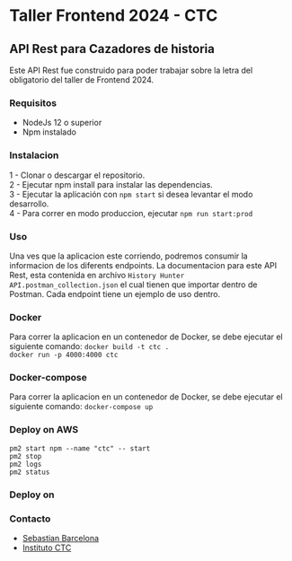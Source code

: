 # Taller Frontend 2024 - CTC

## API Rest para Cazadores de historia
Este API Rest fue construido para poder trabajar sobre la letra del obligatorio del taller de Frontend 2024.
### Requisitos
- NodeJs 12 o superior
- Npm instalado

### Instalacion
1 - Clonar o descargar el repositorio.  
2 - Ejecutar npm install para instalar las dependencias.  
3 - Ejecutar la aplicación con ```npm start``` si desea levantar el modo desarrollo.  
4 - Para correr en modo produccion, ejecutar ```npm run start:prod```


### Uso
Una ves que la aplicacion este corriendo, podremos consumir la informacion de los diferents endpoints.
La documentacion para este API Rest, esta contenida en archivo ```History Hunter API.postman_collection.json``` el cual tienen que importar dentro de Postman.
Cada endpoint tiene un ejemplo de uso dentro.

### Docker
Para correr la aplicacion en un contenedor de Docker, se debe ejecutar el siguiente comando:
```docker build -t ctc .```  
```docker run -p 4000:4000 ctc```

### Docker-compose
Para correr la aplicacion en un contenedor de Docker, se debe ejecutar el siguiente comando:
```docker-compose up```

### Deploy on AWS
```pm2 start npm --name "ctc" -- start```  
```pm2 stop```  
```pm2 logs```  
```pm2 status```

### Deploy on 




### Contacto
* [Sebastian Barcelona](https://www.linkedin.com/in/sebastian-barcelona-01565297/)
* [Instituto CTC](https://ctc.edu.uy/sede/colonia/)

